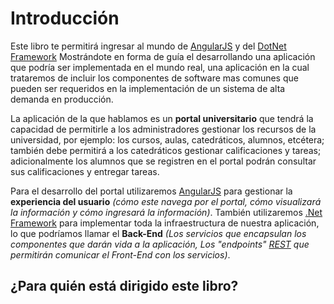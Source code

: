 # Introducción

Este libro te permitirá ingresar al mundo de [AngularJS][angular] y del [DotNet Framework][dotnet] Mostrándote en forma de guía el desarrollando una aplicación que podría ser implementada en el mundo real, una aplicación en la cual trataremos de incluir los componentes de software mas comunes que pueden ser requeridos en la implementación de un sistema de alta demanda en producción. 

La aplicación de la que hablamos es un **portal universitario** que tendrá la capacidad de permitirle a los administradores gestionar los recursos de la universidad, por ejemplo: los cursos, aulas, catedráticos, alumnos, etcétera; también debe permitirá a los catedráticos gestionar calificaciones y tareas; adicionalmente los alumnos que se registren en el portal podrán consultar sus calificaciones y entregar tareas.

Para el desarrollo del portal utilizaremos [AngularJS][angular] para gestionar la **experiencia del usuario** *(cómo este navega por el portal, cómo visualizará la información y cómo ingresará la información)*. También utilizaremos [.Net Framework][dotnet] para implementar toda la infraestructura de nuestra aplicación, lo que podríamos llamar el **Back-End** *(Los servicios que encapsulan los componentes que darán vida a la aplicación, Los "endpoints" [REST][rest] que permitirán comunicar el Front-End con los servicios)*.

[angular]: http://angular.com
[dotnet]:  http://dotnet.com
[rest]:    http://wikipedia.com/rest

## ¿Para quién está dirigido este libro?
